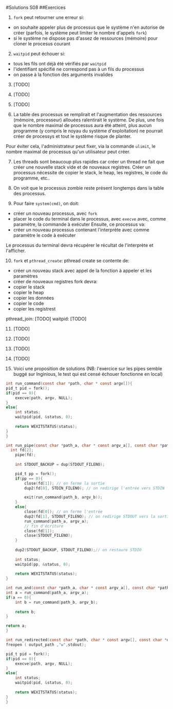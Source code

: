 #Solutions S08
##Exercices
1. `fork` peut retourner une erreur si:
  - on souhaite appeler plus de processus que le système n'en autorise de créer
  (parfois, le système peut limiter le nombre d'appels `fork`)
  - si le système ne dispose pas d'assez de ressources (mémoire) pour cloner le procesus courant

2. `waitpid` peut échouer si:
  - tous les fils ont déjà été vérifiés par `waitpid`
  - l'identifiant spécifié ne correspond pas à un fils du processus
  - on passe à la fonction des arguments invalides

3. [TODO]

4. [TODO]

5. [TODO]

6. La table des processus se remplirait et l'augmentation des ressources (mémoire, processeur) 
  allouées ralentirait le système. 
  De plus, une fois que le nombre maximal de processus aura été atteint, plus aucun programme (y compris
  le noyau du système d'exploitation) ne pourrait créer de processys et tout le système risque de planter. 

  Pour éviter cela, l'administrateur peut fixer, via la commande `ulimit`, le nombre maximal de processus
  qu'un utilisateur peut créer. 

7. Les threads sont beaucoup plus rapides car créer un thread ne fait que créer une nouvelle 
  stack vide et de nouveaux registres. Créer un processus nécessite de copier le stack, le heap, 
  les registres, le code du programme, etc..

8. On voit que le processus zombie reste présent longtemps dans la table des processus. 

9. Pour faire `system(cmd)`, on doit:
  - créer un nouveau processus, avec `fork`
  - placer le code du terminal dans le processus, avec `execve` avec, comme paramètre, la commande à exécuter
  Ensuite, ce processus va:
  - créer un nouveau processus contenant l'interprète avec comme paramètre le code à exécuter 

  Le processus du terminal devra récupérer le récultat de l'interprète et l'afficher. 

10. `fork` et `pthread_create`:
  pthread create se contente de:
  - créer un nouveau stack avec appel de la fonction à appeler et les paramètres
  - créer de nouveaux registres
  fork devra:
  - copier le stack
  - copier le heap
  - copier les données
  - copier le code
  - copier les registrest

  pthread_join: [TODO]
  waitpid: [TODO]

11. [TODO]

12. [TODO]

13. [TODO]

14. [TODO]

15. Voici une proposition de solutions (NB: l'exercice sur les pipes semble buggé sur Inginious, le test qui est 
censé échouer fonctionne en local)

```c
int run_command(const char *path, char * const argv[]){
pid_t pid = fork();
if(pid == 0){
    execve(path, argv, NULL);
}
else{
    int status; 
    waitpid(pid, &status, 0);
    
    return WEXITSTATUS(status); 
}
}

int run_pipe(const char *path_a, char * const argv_a[], const char *path_b, char * const argv_b[]){
  int fd[2];
	pipe(fd);
	
	int STDOUT_BACKUP = dup(STDOUT_FILENO);

	pid_t pp = fork();
	if(pp == 0){ 
		close(fd[1]); // on ferme la sortie
		dup2(fd[0], STDIN_FILENO); // on redirige l'entrée vers STDIN

		exit(run_command(path_b, argv_b));
	}
	else{
		close(fd[0]); // on ferme l'entrée
		dup2(fd[1], STDOUT_FILENO); // on redirige STDOUT vers la sortie
		run_command(path_a, argv_a);
		// fin d'écriture
		close(fd[1]);
		close(STDOUT_FILENO);
	}
	
	dup2(STDOUT_BACKUP, STDOUT_FILENO);// on restaure STDIO
	
	int status; 
	waitpid(pp, &status, 0);
		
	return WEXITSTATUS(status); 
}

int run_and(const char *path_a, char * const argv_a[], const char *path_b, char * const argv_b[]){
int a = run_command(path_a, argv_a);
if(a == 0){
    int b = run_command(path_b, argv_b);
    
    return b; 
}

return a; 
}

int run_redirected(const char *path, char * const argv[], const char *output_path){
freopen ( output_path ,"w",stdout);

pid_t pid = fork();
if(pid == 0){
    execve(path, argv, NULL);
}
else{
    int status; 
    waitpid(pid, &status, 0);
        
    return WEXITSTATUS(status); 
}
}
```
